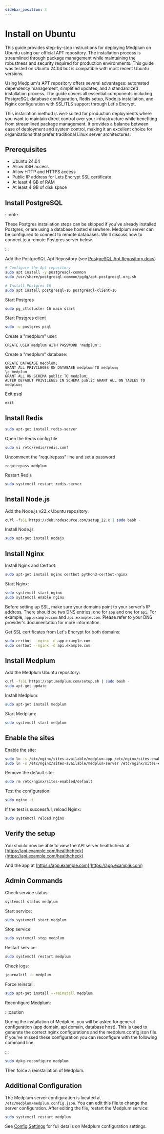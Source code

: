 ```yaml
---
sidebar_position: 3
---
```


# Install on Ubuntu

This guide provides step-by-step instructions for deploying Medplum on Ubuntu using our official APT repository. The installation process is streamlined through package management while maintaining the robustness and security required for production environments. This guide was tested on Ubuntu 24.04 but is compatible with most recent Ubuntu versions.

Using Medplum's APT repository offers several advantages: automated dependency management, simplified updates, and a standardized installation process. The guide covers all essential components including PostgreSQL database configuration, Redis setup, Node.js installation, and Nginx configuration with SSL/TLS support through Let's Encrypt.

This installation method is well-suited for production deployments where you want to maintain direct control over your infrastructure while benefiting from streamlined package management. It provides a balance between ease of deployment and system control, making it an excellent choice for organizations that prefer traditional Linux server architectures.

## Prerequisites

- Ubuntu 24.04
- Allow SSH access
- Allow HTTP and HTTPS access
- Public IP address for Lets Encrypt SSL certificate
- At least 4 GB of RAM
- At least 4 GB of disk space

## Install PostgreSQL

:::note

These Postgres installation steps can be skipped if you've already installed Postgres, or are using a database hosted elsewhere. Medplum server can be configured to connect to remote databases. We'll discuss how to connect to a remote Postgres server below.

:::

Add the PostgreSQL Apt Repository (see [PostgreSQL Apt Repository docs](https://www.postgresql.org/download/linux/ubuntu/))

```bash
# Configure the Apt repository
sudo apt install -y postgresql-common
sudo /usr/share/postgresql-common/pgdg/apt.postgresql.org.sh

# Install Postgres 16
sudo apt install postgresql-16 postgresql-client-16
```

Start Postgres

```bash
sudo pg_ctlcluster 16 main start
```

Start Postgres client

```bash
sudo -u postgres psql
```

Create a "medplum" user:

```PLpgSQL
CREATE USER medplum WITH PASSWORD 'medplum';
```

Create a "medplum" database:

```PLpgSQL
CREATE DATABASE medplum;
GRANT ALL PRIVILEGES ON DATABASE medplum TO medplum;
\c medplum
GRANT ALL ON SCHEMA public TO medplum;
ALTER DEFAULT PRIVILEGES IN SCHEMA public GRANT ALL ON TABLES TO medplum;
```

Exit psql

```PLpgSQL
exit
```

## Install Redis

```bash
sudo apt-get install redis-server
```

Open the Redis config file

```bash
sudo vi /etc/redis/redis.conf
```

Uncomment the "requirepass" line and set a password

```
requirepass medplum
```

Restart Redis

```bash
sudo systemctl restart redis-server
```

## Install Node.js

Add the Node.js v22.x Ubuntu repository:

```bash
curl -fsSL https://deb.nodesource.com/setup_22.x | sudo bash -
```

Install Node.js

```bash
sudo apt-get install nodejs
```

## Install Nginx

Install Nginx and Certbot:

```bash
sudo apt-get install nginx certbot python3-certbot-nginx
```

Start Nginx:

```bash
sudo systemctl start nginx
sudo systemctl enable nginx
```

Before setting up SSL, make sure your domains point to your server's IP address. There should be two DNS entries, one for `app` and one for `api`. For example, `app.example.com` and `api.example.com`. Please refer to your DNS provider's documentation for more information.

Get SSL certificates from Let's Encrypt for both domains:

```bash
sudo certbot --nginx -d app.example.com
sudo certbot --nginx -d api.example.com
```

## Install Medplum

Add the Medplum Ubuntu repository:

```bash
curl -fsSL https://apt.medplum.com/setup.sh | sudo bash -
sudo apt-get update
```

Install Medplum:

```bash
sudo apt-get install medplum
```

Start Medplum:

```bash
sudo systemctl start medplum
```

## Enable the sites

Enable the site:

```bash
sudo ln -s /etc/nginx/sites-available/medplum-app /etc/nginx/sites-enabled/
sudo ln -s /etc/nginx/sites-available/medplum-server /etc/nginx/sites-enabled/
```

Remove the default site:

```bash
sudo rm /etc/nginx/sites-enabled/default
```

Test the configuration:

```bash
sudo nginx -t
```

If the test is successful, reload Nginx:

```bash
sudo systemctl reload nginx
```

## Verify the setup

You should now be able to view the API server healthcheck at [https://api.example.com/healthcheck](https://api.example.com/healthcheck)

And the app at [https://app.example.com](https://app.example.com)

## Admin Commands

Check service status:

```bash
systemctl status medplum
```

Start service:

```bash
sudo systemctl start medplum
```

Stop service:

```bash
sudo systemctl stop medplum
```

Restart service:

```bash
sudo systemctl restart medplum
```

Check logs:

```bash
journalctl -u medplum
```

Force reinstall:

```bash
sudo apt-get install --reinstall medplum
```

Reconfigure Medplum:

:::caution

During the installation of Medplum, you will be asked for general configuration (app domain, api domain, database host). This is used to generate the correct nginx configurations and the medplum.config.json file. 
If you've missed these configuration you can reconfigure with the following command line 

:::

```bash
sudo dpkg-reconfigure medplum
```

Then force a reinstallation of Medplum.

## Additional Configuration

The Medplum server configuration is located at `/etc/medplum/medplum.config.json`. You can edit this file to change the server configuration. After editing the file, restart the Medplum service:

```bash
sudo systemctl restart medplum
```

See [Config Settings](/docs/self-hosting/config-settings) for full details on Medplum configuration settings.

